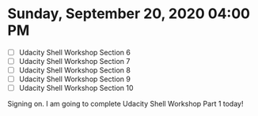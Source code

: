 # Sunday, September 20, 2020 04:00 PM
- [ ] Udacity Shell Workshop Section 6
- [ ] Udacity Shell Workshop Section 7
- [ ] Udacity Shell Workshop Section 8
- [ ] Udacity Shell Workshop Section 9
- [ ] Udacity Shell Workshop Section 10

Signing on. I am going to complete Udacity Shell Workshop Part 1 today!
